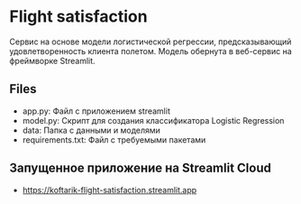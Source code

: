 # Flight satisfaction
Сервис на основе модели логистической регрессии, предсказывающий удовлетворенность клиента полетом. Модель обернута в веб-сервис на фреймворке Streamlit.
## Files
* app.py: Файл с приложением streamlit
* model.py: Скрипт для создания классификатора Logistic Regression
* data: Папка с данными и моделями
* requirements.txt: Файл с требуемыми пакетами
## Запущенное приложение на Streamlit Cloud
* https://koftarik-flight-satisfaction.streamlit.app
